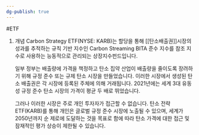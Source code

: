 ```yaml
---
dg-publish: true
---
```

#ETF


1. 개념
	Carbon Strategy ETF(NYSE: KARB)는 할당을 통해 [[탄소배출권]]시장의 성과를 추적하는 규칙 기반 지수인 Carbon Streaming BITA 준수 지수를 참조 지수로 사용하는 능동적으로 관리되는 상장지수펀드입니다. 

	일부 정부는 배출량에 가격을 책정하고 탄소 집약 산업이 배출량을 줄이도록 장려하기 위해 규정 준수 또는 규제 탄소 시장을 만들었습니다. 이러한 시장에서 생성된 탄소 배출권은 각 시장에 등록된 주체에 의해 거래됩니다. 2021년에는 세계 3대 유동성 규정 준수 탄소 시장의 가격이 평균 두 배로 뛰었습니다.

	그러나 이러한 시장은 주로 개인 투자자가 접근할 수 없습니다. 탄소 전략 ETF(KARB)를 통해 개인은 글로벌 규정 준수 시장에 노출될 수 있으며, 세계가 2050년까지 순 제로에 도달하는 것을 목표로 함에 따라 탄소 가격에 대한 접근 및 잠재적인 평가 상승이 제한될 수 있습니다.